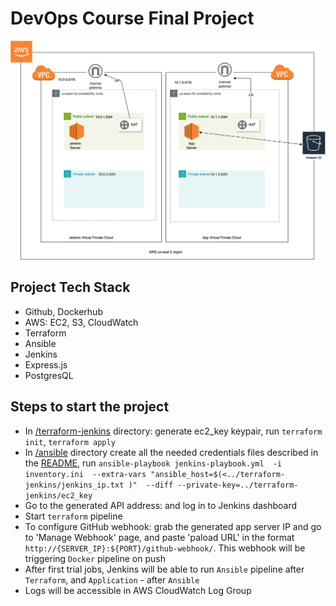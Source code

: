 # DevOps Course Final Project

![project schems](project-schema.png)

## Project Tech Stack
- Github, Dockerhub
- AWS: EC2, S3, CloudWatch
- Terraform
- Ansible
- Jenkins
- Express.js
- PostgresQL

## Steps to start the project

- In [/terraform-jenkins](./terraform-jenkins) directory: generate ec2_key keypair, run `terraform init`, `terraform apply`
- In [/ansible](./ansible) directory create all the needed credentials files described in the [README](./ansible/README.md), run `ansible-playbook jenkins-playbook.yml  -i  inventory.ini  --extra-vars "ansible_host=$(<../terraform-jenkins/jenkins_ip.txt )"  --diff --private-key=../terraform-jenkins/ec2_key`
- Go to the generated API address: and log in to Jenkins dashboard
- Start `terraform` pipeline
- To configure GitHub webhook: grab the generated app server IP and go to 'Manage Webhook' page, and paste 'paload URL' in the format `http://{SERVER_IP}:${PORT}/github-webhook/`. This webhook will be triggering `Docker` pipeline on push
- After first trial jobs, Jenkins will be able to run `Ansible` pipeline after `Terraform`, and `Application` - after `Ansible`
- Logs will be accessible in AWS CloudWatch Log Group